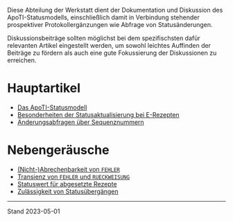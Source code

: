 ﻿Diese Abteilung der Werkstatt dient der Dokumentation und Diskussion des ApoTI-Statusmodells, einschließlich damit in Verbindung stehender prospektiver Protokollergänzungen wie Abfrage von Statusänderungen.

Diskussionsbeiträge sollten möglichst bei dem spezifischsten dafür relevanten Artikel eingestellt werden, um sowohl leichtes Auffinden der Beiträge zu fördern als auch eine gute Fokussierung der Diskussionen zu erreichen.

# Hauptartikel

- [Das ApoTI-Statusmodell][ASM]
- [Besonderheiten der Statusaktualisierung bei E-Rezepten][BdSbE]
- [Änderungsabfragen über Sequenznummern][ÄaüSn]

[ASM]: ApoTI-Statusmodell.md
[BdSbE]: Statusaktualisierung%20bei%20E-Rezepten.md
[ÄaüSn]: Änderungsabfragen%20über%20Sequenznummern.md

# Nebengeräusche

- [(Nicht-)Abrechenbarkeit von `FEHLER`][NAvF]
- [Transienz von `FEHLER` und `RUECKWEISUNG`][TvFuR]
- [Statuswert für abgesetzte Rezepte][SfaR]
- [Zulässigkeit von Statusübergängen][ZvSä]

[TvFuR]: Transienz%20von%20FEHLER%20und%20RUECKWEISUNG.md
[NAvF]: (Nicht-)Abrechenbarkeit%20von%20FEHLER.md
[SfaR]: Statuswert%20für%20abgesetzte%20Rezepte.md
[ZvSä]: Zulässigkeit%20von%20Statusübergängen.md

---
Stand 2023-05-01
